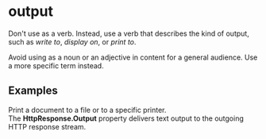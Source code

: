 # output

Don't use as a verb. Instead, use a verb that describes the kind of output, such as *write to*, *display on*, or *print to*.

Avoid using as a noun or an adjective in content for a general audience. Use a more specific term instead.

## Examples

Print a document to a file or to a specific printer.  
The **HttpResponse.Output** property delivers text output to the outgoing HTTP response stream.
